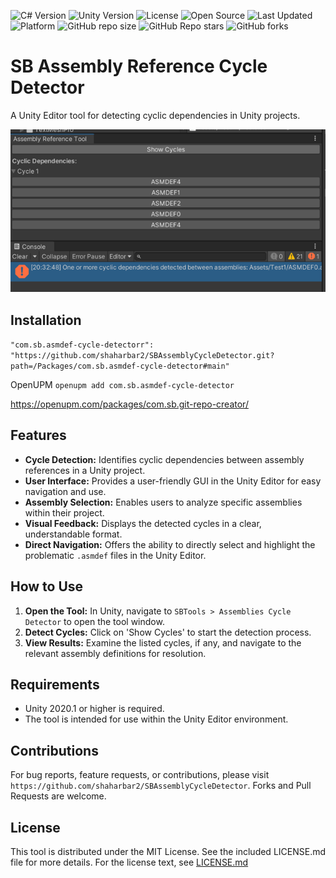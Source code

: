 ![C# Version](https://img.shields.io/badge/C%23-8.0-blue.svg)
![Unity Version](https://img.shields.io/badge/Unity-2020.1+-blue.svg)
![License](https://img.shields.io/badge/license-MIT-green.svg)
![Open Source](https://img.shields.io/badge/Open%20Source-%E2%9C%93-brightgreen.svg)
![Last Updated](https://img.shields.io/badge/last%20updated-2023--12--07-lightgrey.svg)
![Platform](https://img.shields.io/badge/platform-Unity%20Editor-lightgrey.svg)
![GitHub repo size](https://img.shields.io/github/repo-size/shaharbar2/SBAssemblyCycleDetector)
![GitHub Repo stars](https://img.shields.io/github/stars/shaharbar2/SBAssemblyCycleDetector?style=social)
![GitHub forks](https://img.shields.io/github/forks/shaharbar2/SBAssemblyCycleDetector?style=social)

# SB Assembly Reference Cycle Detector

A Unity Editor tool for detecting cyclic dependencies in Unity projects.

![img.png](Packages%2Fcom.sb.asmdef-cycle-detector%2Fimg.png)

## Installation
```"com.sb.asmdef-cycle-detectorr": "https://github.com/shaharbar2/SBAssemblyCycleDetector.git?path=/Packages/com.sb.asmdef-cycle-detector#main"```

OpenUPM `openupm add com.sb.asmdef-cycle-detector`

https://openupm.com/packages/com.sb.git-repo-creator/
## Features

- **Cycle Detection:** Identifies cyclic dependencies between assembly references in a Unity project.
- **User Interface:** Provides a user-friendly GUI in the Unity Editor for easy navigation and use.
- **Assembly Selection:** Enables users to analyze specific assemblies within their project.
- **Visual Feedback:** Displays the detected cycles in a clear, understandable format.
- **Direct Navigation:** Offers the ability to directly select and highlight the problematic `.asmdef` files in the Unity Editor.

## How to Use

1. **Open the Tool:** In Unity, navigate to `SBTools > Assemblies Cycle Detector` to open the tool window.
2. **Detect Cycles:** Click on 'Show Cycles' to start the detection process.
3. **View Results:** Examine the listed cycles, if any, and navigate to the relevant assembly definitions for resolution.

## Requirements

- Unity 2020.1 or higher is required.
- The tool is intended for use within the Unity Editor environment.

## Contributions

For bug reports, feature requests, or contributions, please visit `https://github.com/shaharbar2/SBAssemblyCycleDetector`. Forks and Pull Requests are welcome.

## License

This tool is distributed under the MIT License. See the included LICENSE.md file for more details. For the license text, see 
[LICENSE.md](Packages%2Fcom.sb.asmdef-cycle-detector%2FLICENSE.md)